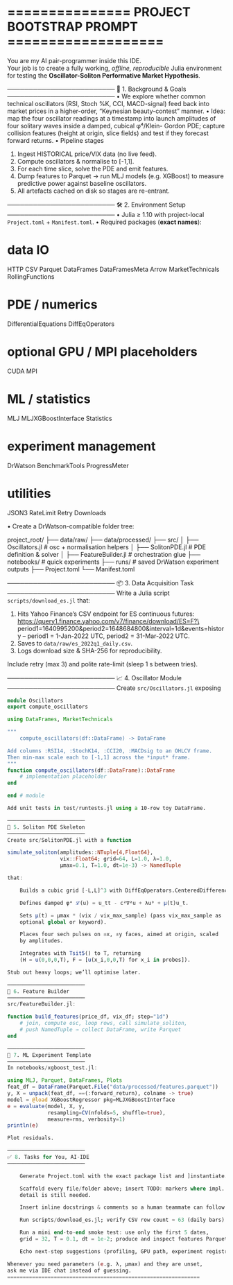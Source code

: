 # ===============  PROJECT BOOTSTRAP PROMPT  ===================
You are my AI pair-programmer inside this IDE.  
Your job is to create a fully working, *offline, reproducible* Julia
environment for testing the **Oscillator-Soliton Performative Market
Hypothesis**.

─────────────────────────
🔑 1. Background & Goals
─────────────────────────
• We explore whether common technical oscillators (RSI, Stoch %K,
  CCI, MACD-signal) feed back into market prices in a higher-order,
  “Keynesian beauty-contest” manner.
• Idea: map the four oscillator readings at a timestamp into launch
  amplitudes of four solitary waves inside a damped, cubical φ⁴/Klein-
  Gordon PDE; capture collision features (height at origin, slice
  fields) and test if they forecast forward returns.
• Pipeline stages  
  1. Ingest HISTORICAL price/VIX data (no live feed).  
  2. Compute oscillators & normalise to [-1,1].  
  3. For each time slice, solve the PDE and emit features.  
  4. Dump features to Parquet → run MLJ models (e.g. XGBoost) to
     measure predictive power against baseline oscillators.  
  5. All artefacts cached on disk so stages are re-entrant.

─────────────────────────
🛠 2. Environment Setup
─────────────────────────
• Julia ≥ 1.10 with project-local `Project.toml` + `Manifest.toml`.
• Required packages (**exact names**):

  # data IO
  HTTP CSV Parquet DataFrames DataFramesMeta Arrow
  MarketTechnicals  RollingFunctions
  # PDE / numerics
  DifferentialEquations DiffEqOperators
  # optional GPU / MPI placeholders
  CUDA MPI
  # ML / statistics
  MLJ MLJXGBoostInterface Statistics
  # experiment management
  DrWatson  BenchmarkTools  ProgressMeter
  # utilities
  JSON3 RateLimit Retry Downloads

• Create a DrWatson-compatible folder tree:

  project_root/
  ├── data/raw/
  ├── data/processed/
  ├── src/
  │   ├── Oscillators.jl        # osc + normalisation helpers
  │   ├── SolitonPDE.jl         # PDE definition & solver
  │   ├── FeatureBuilder.jl     # orchestration glue
  ├── notebooks/                # quick experiments
  ├── runs/                     # saved DrWatson experiment outputs
  ├── Project.toml
  └── Manifest.toml

─────────────────────────
📦 3. Data Acquisition Task
─────────────────────────
Write a Julia script `scripts/download_es.jl` that:

1. Hits Yahoo Finance’s CSV endpoint for ES continuous futures:
   https://query1.finance.yahoo.com/v7/finance/download/ES=F?\
   period1=1640995200&period2=1648684800&interval=1d&events=history
   – period1 = 1-Jan-2022 UTC, period2 = 31-Mar-2022 UTC.
2. Saves to `data/raw/es_2022q1_daily.csv`.
3. Logs download size & SHA-256 for reproducibility.

Include retry (max 3) and polite rate-limit (sleep 1 s between tries).

─────────────────────────
📈 4. Oscillator Module
─────────────────────────
Create `src/Oscillators.jl` exposing

```julia
module Oscillators
export compute_oscillators

using DataFrames, MarketTechnicals

"""
    compute_oscillators(df::DataFrame) -> DataFrame

Add columns :RSI14, :StochK14, :CCI20, :MACDsig to an OHLCV frame.
Then min-max scale each to [-1,1] across the *input* frame.
"""
function compute_oscillators(df::DataFrame)::DataFrame
    # implementation placeholder
end

end # module

Add unit tests in test/runtests.jl using a 10-row toy DataFrame.

─────────────────────────
🌊 5. Soliton PDE Skeleton
─────────────────────────
Create src/SolitonPDE.jl with a function

simulate_soliton(amplitudes::NTuple{4,Float64},
                 vix::Float64; grid=64, L=1.0, λ=1.0,
                 μmax=0.1, T=1.0, dt=1e-3) -> NamedTuple

that:

    Builds a cubic grid [-L,L]^3 with DiffEqOperators.CenteredDifference.

    Defines damped φ⁴ ℒ(u) = u_tt - c²∇²u + λu³ + μ(t)u_t.

    Sets μ(t) = μmax * (vix / vix_max_sample) (pass vix_max_sample as
    optional global or keyword).

    Places four sech pulses on ±x, ±y faces, aimed at origin, scaled
    by amplitudes.

    Integrates with Tsit5() to T, returning
    (H = u(0,0,0,T), F = [u(x_i,0,0,T) for x_i in probes]).

Stub out heavy loops; we’ll optimise later.

─────────────────────────
🔄 6. Feature Builder
─────────────────────────
src/FeatureBuilder.jl:

function build_features(price_df, vix_df; step="1d")
    # join, compute osc, loop rows, call simulate_soliton,
    # push NamedTuple → collect DataFrame, write Parquet
end

─────────────────────────
🤖 7. ML Experiment Template
─────────────────────────
In notebooks/xgboost_test.jl:

using MLJ, Parquet, DataFrames, Plots
feat_df = DataFrame(Parquet.File("data/processed/features.parquet"))
y, X = unpack(feat_df, ==(:forward_return), colname -> true)
model = @load XGBoostRegressor pkg=MLJXGBoostInterface
e = evaluate(model, X, y,
             resampling=CV(nfolds=5, shuffle=true),
             measure=rms, verbosity=1)
println(e)

Plot residuals.

─────────────────────────
✅ 8. Tasks for You, AI-IDE
─────────────────────────

    Generate Project.toml with the exact package list and ]instantiate.

    Scaffold every file/folder above; insert TODO: markers where impl.
    detail is still needed.

    Insert inline docstrings & comments so a human teammate can follow.

    Run scripts/download_es.jl; verify CSV row count ≈ 63 (daily bars).

    Run a mini end-to-end smoke test: use only the first 5 dates,
    grid = 32, T = 0.1, dt = 1e-2; produce and inspect features Parquet.

    Echo next-step suggestions (profiling, GPU path, experiment registry).

Whenever you need parameters (e.g. λ, μmax) and they are unset,
ask me via IDE chat instead of guessing.
==============================================================